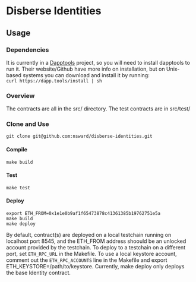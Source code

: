 # Disberse Identities

## Usage
### Dependencies
It is currently in a [Dapptools](https://dapp.tools/) project, so you will need to install dapptools to run it. Their website/Github have more info on installation, but on Unix-based systems you can download and install it by running:  
`curl https://dapp.tools/install | sh`

### Overview
The contracts are all in the src/ directory. The test contracts are in src/test/

### Clone and Use
`git clone git@github.com:nsward/disberse-identities.git`

#### Compile
`make build`
#### Test
`make test`
#### Deploy
`export ETH_FROM=0x1e1e0b9af1f65473878c41361385b19762751e5a`  
`make build`  
`make deploy`  
  
By default, contract(s) are deployed on a local testchain running on localhost port 8545, and the ETH_FROM address shoould be an unlocked account provided by the testchain. To deploy to a testchain on a different port, set `ETH_RPC_URL` in the Makefile. To use a local keystore account, comment out the `ETH_RPC_ACCOUNTS` line in the Makefile and export ETH_KEYSTORE=/path/to/keystore. Currently, make deploy only deploys the base Identity contract.
